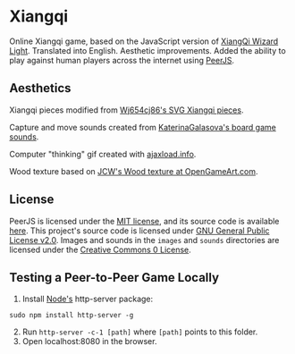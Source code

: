 # Xiangqi

Online Xiangqi game, based on the JavaScript version of [XiangQi Wizard Light](https://github.com/xqbase/xqwlight). Translated into English. Aesthetic improvements. Added the ability to play against human players across the internet using [PeerJS](https://peerjs.com/).

## Aesthetics

Xiangqi pieces modified from [Wj654cj86's SVG Xiangqi pieces](https://commons.wikimedia.org/wiki/Category:Xiangqi_pieces).

Capture and move sounds created from [KaterinaGalasova's board game sounds](https://freesound.org/people/KaterinaGalasova/sounds/461931/).

Computer "thinking" gif created with [ajaxload.info](http://www.ajaxload.info/).

Wood texture based on [JCW's Wood texture at OpenGameArt.com](https://opengameart.org/content/wood-texture-tiles).

## License

PeerJS is licensed under the [MIT license](https://tldrlegal.com/license/mit-license), and its source code is available [here](https://github.com/peers/peerjs). This project's source code is licensed under [GNU General Public License v2.0](./LICENSE). Images and sounds in the `images` and `sounds` directories are licensed under the [Creative Commons 0 License](https://creativecommons.org/publicdomain/zero/1.0/).

## Testing a Peer-to-Peer Game Locally

1. Install [Node's](https://nodejs.org/en/) http-server package:
```
sudo npm install http-server -g
```
2. Run `http-server -c-1 [path]` where `[path]` points to this folder.
3. Open localhost:8080 in the browser.
